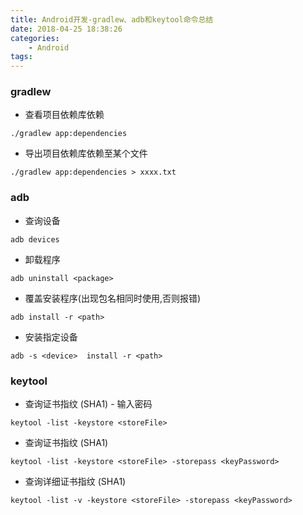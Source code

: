 ```yaml
---
title: Android开发-gradlew、adb和keytool命令总结
date: 2018-04-25 18:38:26
categories:
    - Android
tags:
---
```


### gradlew

* 查看项目依赖库依赖

`./gradlew app:dependencies`

* 导出项目依赖库依赖至某个文件

`./gradlew app:dependencies > xxxx.txt`

### adb

* 查询设备

`adb devices`

* 卸载程序

`adb uninstall <package>`

* 覆盖安装程序(出现包名相同时使用,否则报错)


`adb install -r <path>`

* 安装指定设备

`adb -s <device>  install -r <path>`

### keytool

* 查询证书指纹 (SHA1) - 输入密码

`keytool -list -keystore <storeFile>`

* 查询证书指纹 (SHA1)

`keytool -list -keystore <storeFile> -storepass <keyPassword>`

* 查询详细证书指纹 (SHA1)

`keytool -list -v -keystore <storeFile> -storepass <keyPassword>`

